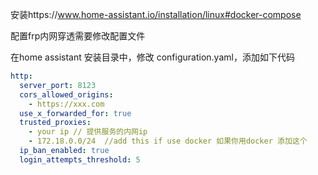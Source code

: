 
安装https://www.home-assistant.io/installation/linux#docker-compose

配置frp内网穿透需要修改配置文件

在home assistant 安装目录中，修改 configuration.yaml，添加如下代码

```yaml
http:
  server_port: 8123  
  cors_allowed_origins:  
    - https://xxx.com
  use_x_forwarded_for: true
  trusted_proxies:
    - your ip // 提供服务的内网ip
    - 172.18.0.0/24  //add this if use docker 如果你用docker 添加这个
  ip_ban_enabled: true
  login_attempts_threshold: 5
```